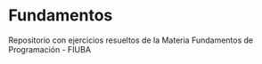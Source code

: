 # Fundamentos
Repositorio con ejercicios resueltos de la Materia Fundamentos de Programación - FIUBA 
